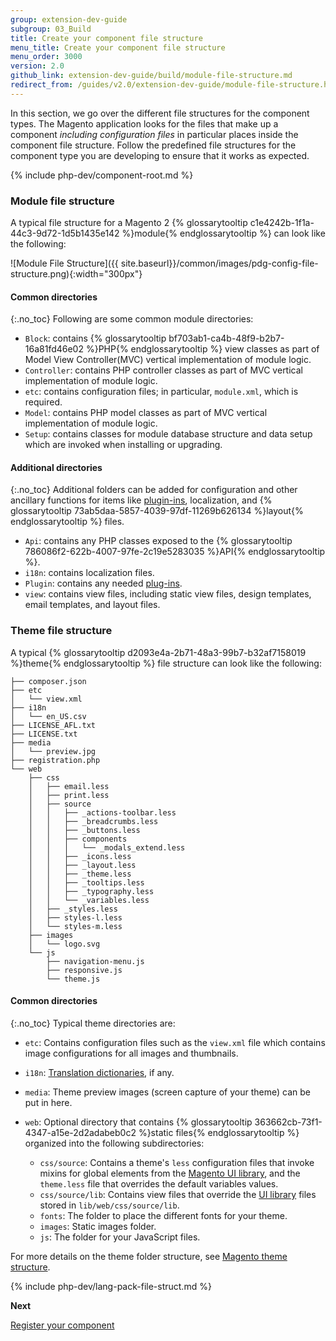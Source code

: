 ```yaml
---
group: extension-dev-guide
subgroup: 03_Build
title: Create your component file structure
menu_title: Create your component file structure
menu_order: 3000
version: 2.0
github_link: extension-dev-guide/build/module-file-structure.md
redirect_from: /guides/v2.0/extension-dev-guide/module-file-structure.html
---
```


In this section, we go over the different file structures for the component types. The Magento application looks for the files that make up a component *including configuration files* in particular places inside the component file structure. Follow the predefined file structures for the component type you are developing to ensure that it works as expected.


{% include php-dev/component-root.md %}

### Module file structure
A typical file structure for a Magento 2 {% glossarytooltip c1e4242b-1f1a-44c3-9d72-1d5b1435e142 %}module{% endglossarytooltip %} can look like the following:

![Module File Structure]({{ site.baseurl}}/common/images/pdg-config-file-structure.png){:width="300px"}

#### Common directories
{:.no_toc}
Following are some common module directories:

* `Block`: contains {% glossarytooltip bf703ab1-ca4b-48f9-b2b7-16a81fd46e02 %}PHP{% endglossarytooltip %} view classes as part of Model View Controller(MVC) vertical implementation of module logic.
* `Controller`: contains PHP controller classes as part of MVC vertical implementation of module logic.
* `etc`: contains configuration files; in particular, `module.xml`, which is required.
* `Model`: contains PHP model classes as part of MVC vertical implementation of module logic.
* `Setup`: contains classes for module database structure and data setup which are invoked when installing or upgrading.

#### Additional directories
{:.no_toc}
Additional folders can be added for configuration and other ancillary functions for items like [plugin-ins]({{page.baseurl}}/extension-dev-guide/plugins.html), localization, and {% glossarytooltip 73ab5daa-5857-4039-97df-11269b626134 %}layout{% endglossarytooltip %} files.

* `Api`: contains any PHP classes exposed to the {% glossarytooltip 786086f2-622b-4007-97fe-2c19e5283035 %}API{% endglossarytooltip %}.
* `i18n`: contains localization files.
* `Plugin`: contains any needed <a href="{{page.baseurl}}/extension-dev-guide/plugins.html">plug-ins</a>.
* `view`: contains view files, including static view files, design templates, email templates, and layout files.

### Theme file structure
A typical {% glossarytooltip d2093e4a-2b71-48a3-99b7-b32af7158019 %}theme{% endglossarytooltip %} file structure can look like the following:

~~~
├── composer.json
├── etc
│   └── view.xml
├── i18n
│   └── en_US.csv
├── LICENSE_AFL.txt
├── LICENSE.txt
├── media
│   └── preview.jpg
├── registration.php
└── web
    ├── css
    │   ├── email.less
    │   ├── print.less
    │   ├── source
    │   │   ├── _actions-toolbar.less
    │   │   ├── _breadcrumbs.less
    │   │   ├── _buttons.less
    │   │   ├── components
    │   │   │   └── _modals_extend.less
    │   │   ├── _icons.less
    │   │   ├── _layout.less
    │   │   ├── _theme.less
    │   │   ├── _tooltips.less
    │   │   ├── _typography.less
    │   │   └── _variables.less
    │   ├── _styles.less
    │   ├── styles-l.less
    │   └── styles-m.less
    ├── images
    │   └── logo.svg
    └── js
        ├── navigation-menu.js
        ├── responsive.js
        └── theme.js
~~~

#### Common directories
{:.no_toc}
Typical theme directories are:

*	`etc`: Contains configuration files such as the `view.xml` file which contains image configurations for all images and thumbnails.
*	`i18n`: [Translation dictionaries]({{page.baseurl}}/frontend-dev-guide/translations/xlate.html#m2devgde-xlate-dictionaries), if any.
*	`media`: Theme preview images (screen capture of your theme) can be put in here.
*	`web`: Optional directory that contains {% glossarytooltip 363662cb-73f1-4347-a15e-2d2adabeb0c2 %}static files{% endglossarytooltip %} organized into the following subdirectories:

	*	`css/source`: Contains a theme's `less` configuration files that invoke mixins for global elements from the [Magento UI library]({{page.baseurl}}/frontend-dev-guide/css-topics/theme-ui-lib.html), and the `theme.less` file that overrides the default variables values.
	*	`css/source/lib`: Contains view files that override the [UI library]({{page.baseurl}}/frontend-dev-guide/css-topics/theme-ui-lib.html) files stored in `lib/web/css/source/lib`.
	*	`fonts`: The folder to place the different fonts for your theme.
	*	`images`: Static images folder.
	*	`js`: The folder for your JavaScript files.

For more details on the theme folder structure, see [Magento theme structure]({{page.baseurl}}/frontend-dev-guide/themes/theme-structure.html).

{% include php-dev/lang-pack-file-struct.md %}


**Next**

[Register your component]({{page.baseurl}}/extension-dev-guide/build/component-registration.html)
